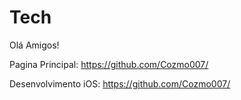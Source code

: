 # Tech

Olá Amigos!

Pagina Principal: https://github.com/Cozmo007/

Desenvolvimento iOS: https://github.com/Cozmo007/
